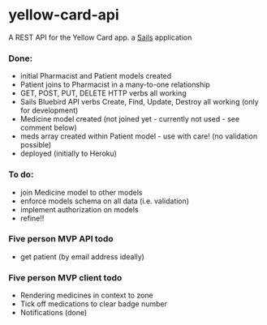 # yellow-card-api

A REST API for the Yellow Card app.
a [Sails](http://sailsjs.org) application

### Done:
- initial Pharmacist and Patient models created
- Patient joins to Pharmacist in a many-to-one relationship
- GET, POST, PUT, DELETE HTTP verbs all working
- Sails Bluebird API verbs Create, Find, Update, Destroy all working (only for development)
- Medicine model created (not joined yet - currently not used - see comment below)
- meds array created within Patient model - use with care! (no validation possible)
- deployed (initially to Heroku)

### To do:
- join Medicine model to other models
- enforce models schema on all data (i.e. validation)
- implement authorization on models
- refine!!


### Five person MVP API todo
- get patient (by email address ideally)

### Five person MVP client todo
- Rendering medicines in context to zone
- Tick off medications to clear badge number
- Notifications (done)

